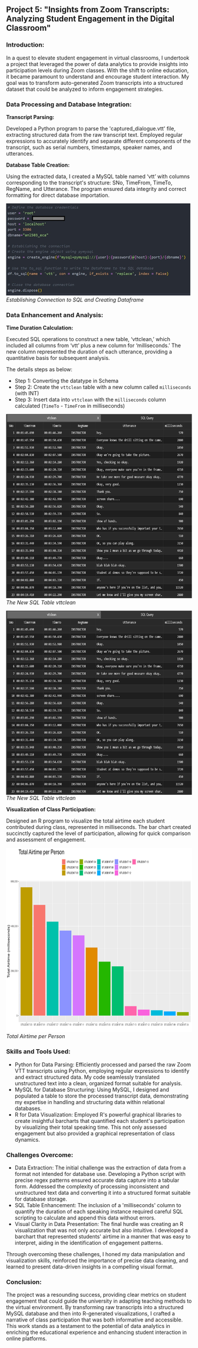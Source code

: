 ## Project 5: "Insights from Zoom Transcripts: Analyzing Student Engagement in the Digital Classroom"


### Introduction:

In a quest to elevate student engagement in virtual classrooms, I undertook a project that leveraged the power of data analytics to provide insights into participation levels during Zoom classes. With the shift to online education, it became paramount to understand and encourage student interaction. My goal was to transform auto-generated Zoom transcripts into a structured dataset that could be analyzed to inform engagement strategies.


### Data Processing and Database Integration:

**Transcript Parsing:**

Developed a Python program to parse the 'captured_dialogue.vtt' file, extracting structured data from the raw transcript text.
Employed regular expressions to accurately identify and separate different components of the transcript, such as serial numbers, timestamps, speaker names, and utterances.

**Database Table Creation:**

Using the extracted data, I created a MySQL table named ‘vtt’ with columns corresponding to the transcript's structure: SNo, TimeFrom, TimeTo, RegName, and Utterance.
The program ensured data integrity and correct formatting for direct database importation.

<a href="https://airfire6518.github.io/portfolio/anl503_proj_2/img/Question_1a_vtttosql.jpg">
    <img src="img/Question_1a_vtttosql.jpg" alt="Example Image" width="500" height="250">
</a>
<p style="margin-top: 0;"><em>Establishing Connection to SQL and Creating Dataframe</em></p>


### Data Enhancement and Analysis:

**Time Duration Calculation:**

Executed SQL operations to construct a new table, ‘vttclean,’ which included all columns from ‘vtt’ plus a new column for ‘milliseconds.’
The new column represented the duration of each utterance, providing a quantitative basis for subsequent analysis.

The details steps as below:
- Step 1: Converting the datatype in Schema
- Step 2: Create the `vttclean` table with a new column called `milliseconds` (with INT)
- Step 3: Insert data into `vttclean` with the `milliseconds` column calculated (`TimeTo` - `TimeFrom` in milliseconds)

<a href="https://airfire6518.github.io/portfolio/anl503_proj_2/img/Question_1b_vttclean.jpg">
    <img src="img/Question_1b_vttclean.jpg" alt="Example Image" width="600" height="500">
</a>
<p style="margin-top: 0;"><em>The New SQL Table vttclean</em></p>


<a href="https://airfire6518.github.io/portfolio/anl503_proj_2/img/Question_1b_vttclean.jpg">
    <img src="img/Question_1b_vttclean.jpg" alt="Example Image" style="width: 600px; height: 500px; display: block; margin-bottom: 0;">
</a>
<p style="margin-top: 0; margin-bottom: 0;"><em>The New SQL Table vttclean</em></p>


**Visualization of Class Participation:**

Designed an R program to visualize the total airtime each student contributed during class, represented in milliseconds.
The bar chart created succinctly captured the level of participation, allowing for quick comparison and assessment of engagement.

<a href="https://airfire6518.github.io/portfolio/anl503_proj_2/img/Question_1c_vttclean.png">
    <img src="img/Question_1c_vttclean.png" alt="Example Image" width="600" height="500">
</a>
<p style="margin-top: 0;"><em>Total Airtime per Person</em></p>


### Skills and Tools Used:

- Python for Data Parsing: Efficiently processed and parsed the raw Zoom VTT transcripts using Python, employing regular expressions to identify and extract structured data. My code seamlessly translated unstructured text into a clean, organized format suitable for analysis.
- MySQL for Database Structuring: Using MySQL, I designed and populated a table to store the processed transcript data, demonstrating my expertise in handling and structuring data within relational databases.
- R for Data Visualization: Employed R's powerful graphical libraries to create insightful barcharts that quantified each student's participation by visualizing their total speaking time. This not only assessed engagement but also provided a graphical representation of class dynamics.


### Challenges Overcome:

- Data Extraction: The initial challenge was the extraction of data from a format not intended for database use. Developing a Python script with precise regex patterns ensured accurate data capture into a tabular form. Addressed the complexity of processing inconsistent and unstructured text data and converting it into a structured format suitable for database storage.
- SQL Table Enhancement: The inclusion of a 'milliseconds' column to quantify the duration of each speaking instance required careful SQL scripting to calculate and append this data without errors.
- Visual Clarity in Data Presentation: The final hurdle was creating an R visualization that was not only accurate but also intuitive. I developed a barchart that represented students' airtime in a manner that was easy to interpret, aiding in the identification of engagement patterns.

Through overcoming these challenges, I honed my data manipulation and visualization skills, reinforced the importance of precise data cleaning, and learned to present data-driven insights in a compelling visual format.


### Conclusion:

The project was a resounding success, providing clear metrics on student engagement that could guide the university in adapting teaching methods to the virtual environment. By transforming raw transcripts into a structured MySQL database and then into R-generated visualizations, I crafted a narrative of class participation that was both informative and accessible. This work stands as a testament to the potential of data analytics in enriching the educational experience and enhancing student interaction in online platforms.